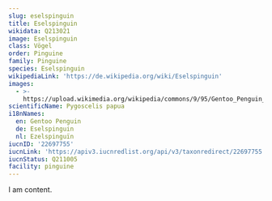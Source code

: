 ```yaml
---
slug: eselspinguin
title: Eselspinguin
wikidata: Q213021
image: Eselspinguin
class: Vögel
order: Pinguine
family: Pinguine
species: Eselspinguin
wikipediaLink: 'https://de.wikipedia.org/wiki/Eselspinguin'
images:
  - >-
    https://upload.wikimedia.org/wikipedia/commons/9/95/Gentoo_Penguin_at_Cooper_Bay,_South_Georgia.jpg
scientificName: Pygoscelis papua
i18nNames:
  en: Gentoo Penguin
  de: Eselspinguin
  nl: Ezelspinguïn
iucnID: '22697755'
iucnLink: 'https://apiv3.iucnredlist.org/api/v3/taxonredirect/22697755'
iucnStatus: Q211005
facility: pinguine
---
```


I am content.
